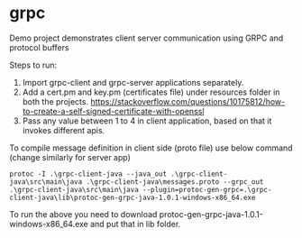# grpc
Demo project demonstrates client server communication using GRPC and protocol buffers


Steps to run:
1. Import grpc-client and grpc-server applications separately.
2. Add a cert.pm and key.pm (certificates file) under resources folder in both the projects. https://stackoverflow.com/questions/10175812/how-to-create-a-self-signed-certificate-with-openssl
3. Pass any value between 1 to 4 in client application, based on that it invokes different apis.

To compile message definition in client side (proto file) use below command (change similarly for server app)
```
protoc -I .\grpc-client-java --java_out .\grpc-client-java\src\main\java .\grpc-client-java\messages.proto --grpc_out .\grpc-client-java\src\main\java --plugin=protoc-gen-grpc=.\grpc-client-java\lib\protoc-gen-grpc-java-1.0.1-windows-x86_64.exe
```

To run the above you need to download protoc-gen-grpc-java-1.0.1-windows-x86_64.exe and put that in lib folder.

